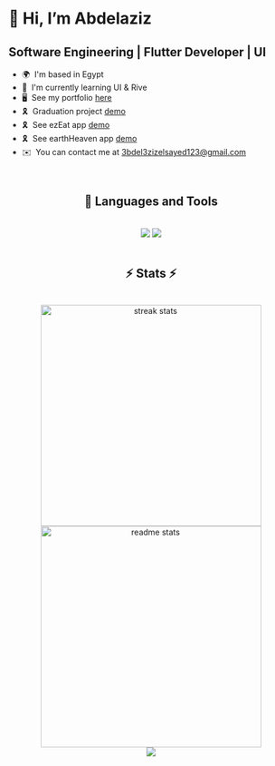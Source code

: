 👋 Hi, I’m Abdelaziz
================================================================================================================================

Software Engineering | Flutter Developer | UI
---------------------------------------------

* 🌍  I'm based in Egypt
* 🧠  I'm currently learning UI & Rive
* 🖥️  See my portfolio [here](https://abdelaziz66.netlify.app)
* 🎗️  Graduation project [demo](https://www.linkedin.com/posts/abdelaziz-elsayed-aab278252_flutter-flutterdev-mobiledevelopment-activity-7254204822457864192-yTPD?utm_source=share&utm_medium=member_desktop)
* 🎗️  See ezEat app [demo](http://www.linkedin.com/posts/abdelaziz-elsayed-aab278252_flutter-flutterdev-mobiledevelopment-activity-7240379832872660993-yXhm/?utm_source=share&utm_medium=member_desktop)
* 🎗️  See earthHeaven app [demo](https://www.linkedin.com/posts/abdelaziz-elsayed-aab278252_flutter-flutterdev-mobiledevelopment-activity-7248357169065062400-WW3n?utm_source=share&utm_medium=member_desktop)
* ✉️  You can contact me at [3bdel3zizelsayed123@gmail.com](mailto:3bdel3zizelsayed123@gmail.com)
<br>


<h2 align="center">🚀 Languages and Tools</h2>

<br>

<div align="center">
    <img src="https://skillicons.dev/icons?i=flutter,dart,firebase,figma,androidstudio,postman" />
    <img src="https://skillicons.dev/icons?i=vscode,visualstudio,python,cpp,java,python" /><br>
</div>
<br>

</p>

<h2 align="center">⚡ Stats ⚡</h2>
<br>
<div align=center>
  <img width=390 src="https://github-readme-streak-stats-salesp07.vercel.app/?user=Abdelaziz66&count_private=true&theme=react&border_radius=10" alt="streak stats"/>
    <br/>
  <img width=390 src="https://github-readme-stats-salesp07.vercel.app/api?username=Abdelaziz66&count_private=true&show_icons=true&theme=react&rank_icon=github&border_radius=10" alt="readme stats" />
<!--   <img width=325 align="center" src="https://github-readme-stats-salesp07.vercel.app/api/top-langs/?username=Abdelaziz66&hide=HTML&langs_count=8&layout=compact&theme=react&border_radius=10&size_weight=0.5&count_weight=0.5&exclude_repo=github-readme-stats" alt="top langs" /> -->
</div>

<div align=center>
 <a href="https://visitcount.itsvg.in">
  <img src="https://visitcount.itsvg.in/api?id=Abdelaziz66&label=Profile%20Views&color=0&icon=5&pretty=false" />
</a>
</div>

